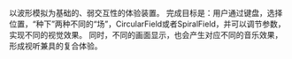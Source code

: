 以波形模拟为基础的、弱交互性的体验装置。
完成目标是：用户通过键盘，选择位置，“种下”两种不同的“场”，CircularField或者SpiralField，并可以调节参数，实现不同的视觉效果。
同时，不同的画面显示，也会产生对应不同的音乐效果，形成视听兼具的复合体验。
